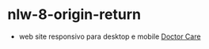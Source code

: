 # nlw-8-origin-return
- web site responsivo para desktop e mobile
[Doctor Care](https://ednei284.github.io/nlw-8-origin-return-main/)
